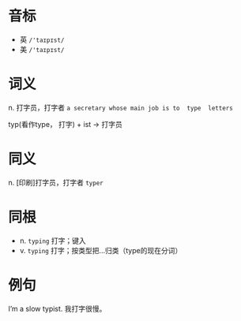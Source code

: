 # 音标

- 英 `/'taɪpɪst/`
- 美 `/'taɪpɪst/`

# 词义

n. 打字员，打字者
`a secretary whose main job is to  type  letters`



typ(看作type， 打字) + ist → 打字员

# 同义

n. [印刷]打字员，打字者
`typer`

# 同根

- n. `typing` 打字；键入
- v. `typing` 打字；按类型把…归类（type的现在分词）

# 例句

I’m a slow typist.
我打字很慢。


